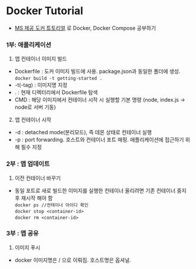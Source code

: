 # Docker Tutorial
* [MS 제공 도커 튜토리얼](https://docs.microsoft.com/ko-kr/visualstudio/docker/tutorials/your-application) 로 Docker, Docker Compose 공부하기  

### 1부: 애플리케이션
 1. 앱 컨테이너 이미지 빌드
  * Dockerfile : 도커 이미지 빌드에 사용. package.json과 동일한 폴더에 생성.  
       `docker build -t getting-started .`
  * -t(-tag) : 이미지명 지정
  * . : 현재 디렉터리에서 Dockerfile 탐색
  * CMD : 해당 이미지에서 컨테이너 시작 시 실행할 기본 명령 (node, index.js -> node로 서버 기동)  
 2. 앱 컨테이너 시작
  * -d : detached mode(분리모드), 즉 데몬 상태로 컨테이너 실행
  * -p : port forwarding. 호스트와 컨테이너 포트 매핑. 애플리케이션에 접근하기 위해 필수 지정

### 2부 : 앱 업데이트
 1. 이전 컨테이너 바꾸기
  * 동일 포트로 새로 빌드한 이미지를 실행한 컨테이너 올리려면 기존 컨테이너 중지 후 재시작 해야 함  
  `docker ps //컨테이너 아이디 확인`  
  `docker stop <container-id>`  
  `docker rm <container-id>`  

### 3부 : 앱 공유
 1. 이미지 푸시
  * docker 이미지명은 <registry hostname>/<image name> 으로 이뤄짐. 호스트명은 옵셔널.
